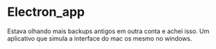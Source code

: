 # Electron_app
Estava olhando mais backups antigos em outra conta e achei isso. Um aplicativo que simula a interface do mac os mesmo no windows.
